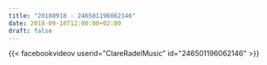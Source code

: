```yaml
---
title: "20180918 - 246501196062146"
date: 2018-09-18T12:00:00+02:00
draft: false
---
```


{{< facebookvideov userid="ClareRadelMusic" id="246501196062146" >}}